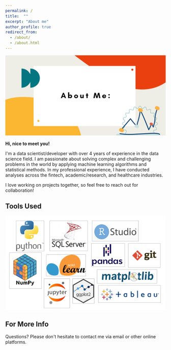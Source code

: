 ```yaml
---
permalink: /
title:  ""
excerpt: "About me"
author_profile: true
redirect_from: 
  - /about/
  - /about.html
---
```


<img src="/images/AboutMe.png" alt="AboutMe" width="650"/>

<b> Hi, nice to meet you! </b>

I'm a data scientist/developer with over 4 years of experience in the data science field. I am passionate about solving complex and challenging problems in the world by applying machine learning algorithms and statistical methods. In my professional experience, I have conducted analyses across the fintech, academic/research, and healthcare industries.

I love working on projects together, so feel free to reach out for collaboration!


Tools Used
------
![combined logos](/images/LogosCombined.png) 


For More Info
------
Questions? Please don't hesitate to contact me via email or other online platforms.

